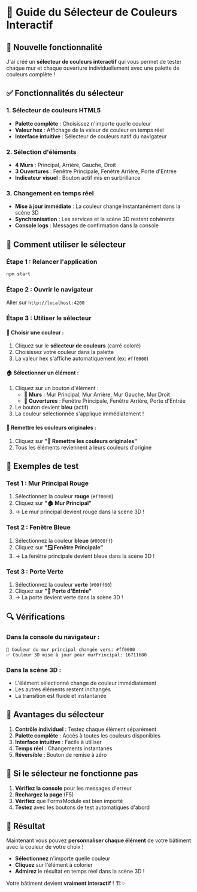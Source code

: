 # 🎨 Guide du Sélecteur de Couleurs Interactif

## 🎯 **Nouvelle fonctionnalité**

J'ai créé un **sélecteur de couleurs interactif** qui vous permet de tester chaque mur et chaque ouverture individuellement avec une palette de couleurs complète !

## ✅ **Fonctionnalités du sélecteur**

### **1. Sélecteur de couleurs HTML5**
- **Palette complète** : Choisissez n'importe quelle couleur
- **Valeur hex** : Affichage de la valeur de couleur en temps réel
- **Interface intuitive** : Sélecteur de couleurs natif du navigateur

### **2. Sélection d'éléments**
- **4 Murs** : Principal, Arrière, Gauche, Droit
- **3 Ouvertures** : Fenêtre Principale, Fenêtre Arrière, Porte d'Entrée
- **Indicateur visuel** : Bouton actif mis en surbrillance

### **3. Changement en temps réel**
- **Mise à jour immédiate** : La couleur change instantanément dans la scène 3D
- **Synchronisation** : Les services et la scène 3D restent cohérents
- **Console logs** : Messages de confirmation dans la console

## 🚀 **Comment utiliser le sélecteur**

### **Étape 1 : Relancer l'application**
```bash
npm start
```

### **Étape 2 : Ouvrir le navigateur**
Aller sur `http://localhost:4200`

### **Étape 3 : Utiliser le sélecteur**

#### **🎨 Choisir une couleur :**
1. Cliquez sur le **sélecteur de couleurs** (carré coloré)
2. Choisissez votre couleur dans la palette
3. La valeur hex s'affiche automatiquement (ex: `#ff0000`)

#### **🏠 Sélectionner un élément :**
1. Cliquez sur un bouton d'élément :
   - **🧱 Murs** : Mur Principal, Mur Arrière, Mur Gauche, Mur Droit
   - **🚪 Ouvertures** : Fenêtre Principale, Fenêtre Arrière, Porte d'Entrée
2. Le bouton devient **bleu** (actif)
3. La couleur sélectionnée s'applique immédiatement !

#### **🔄 Remettre les couleurs originales :**
1. Cliquez sur **"🔄 Remettre les couleurs originales"**
2. Tous les éléments reviennent à leurs couleurs d'origine

## 🎨 **Exemples de test**

### **Test 1 : Mur Principal Rouge**
1. Sélectionnez la couleur **rouge** (`#ff0000`)
2. Cliquez sur **"🏠 Mur Principal"**
3. → Le mur principal devient rouge dans la scène 3D !

### **Test 2 : Fenêtre Bleue**
1. Sélectionnez la couleur **bleue** (`#0000ff`)
2. Cliquez sur **"🪟 Fenêtre Principale"**
3. → La fenêtre principale devient bleue dans la scène 3D !

### **Test 3 : Porte Verte**
1. Sélectionnez la couleur **verte** (`#00ff00`)
2. Cliquez sur **"🚪 Porte d'Entrée"**
3. → La porte devient verte dans la scène 3D !

## 🔍 **Vérifications**

### **Dans la console du navigateur :**
```
🎨 Couleur du mur principal changée vers: #ff0000
✅ Couleur 3D mise à jour pour murPrincipal: 16711680
```

### **Dans la scène 3D :**
- L'élément sélectionné change de couleur immédiatement
- Les autres éléments restent inchangés
- La transition est fluide et instantanée

## 🎯 **Avantages du sélecteur**

1. **Contrôle individuel** : Testez chaque élément séparément
2. **Palette complète** : Accès à toutes les couleurs disponibles
3. **Interface intuitive** : Facile à utiliser
4. **Temps réel** : Changements instantanés
5. **Réversible** : Bouton de remise à zéro

## 🚨 **Si le sélecteur ne fonctionne pas**

1. **Vérifiez la console** pour les messages d'erreur
2. **Rechargez la page** (F5)
3. **Vérifiez** que FormsModule est bien importé
4. **Testez** avec les boutons de test automatiques d'abord

## 🎉 **Résultat**

Maintenant vous pouvez **personnaliser chaque élément** de votre bâtiment avec la couleur de votre choix ! 

- **Sélectionnez** n'importe quelle couleur
- **Cliquez** sur l'élément à colorier
- **Admirez** le résultat en temps réel dans la scène 3D !

Votre bâtiment devient **vraiment interactif** ! 🏗️✨
